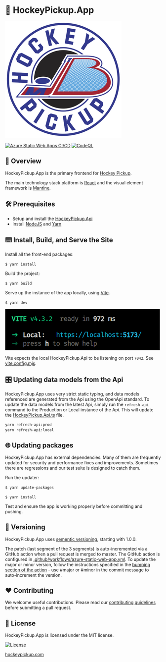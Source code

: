 # 🏒 HockeyPickup.App

[![Logo](public/static/JB_Puck_Logo.png)](https://hockeypickup.com)

[![Azure Static Web Apps CI/CD](https://github.com/HockeyPickup/HockeyPickup.App/actions/workflows/azure-static-web-app.yml/badge.svg)](https://github.com/HockeyPickup/HockeyPickup.App/actions/workflows/azure-static-web-app.yml)
[![CodeQL](https://github.com/HockeyPickup/HockeyPickup.App/actions/workflows/github-code-scanning/codeql/badge.svg)](https://github.com/HockeyPickup/HockeyPickup.App/actions/workflows/github-code-scanning/codeql)

## 🌈 Overview

HockeyPickup.App is the primary frontend for [Hockey Pickup](https://hockeypickup.com).

The main technology stack platform is [React](https://react.dev) and the visual element framework is [Mantine](https://mantine.dev).

## 🛠 Prerequisites

* Setup and install the [HockeyPickup.Api](https://github.com/HockeyPickup/HockeyPickup.Api)
* Install [NodeJS](https://nodejs.org/) and [Yarn](https://yarnpkg.com/getting-started/install)

## ⌨️ Install, Build, and Serve the Site

Install all the front-end packages:

`$ yarn install`

Build the project:

`$ yarn build`

Serve up the instance of the app locally, using [Vite](https://vitejs.dev/).

`$ yarn dev`

![Vite Output](public/static/vite-output.png)

Vite expects the local HockeyPickup.Api to be listening on port `7042`. See [vite.config.mjs](vite.config.mjs).

## 🎛️ Updating data models from the Api

HockeyPickup.App uses very strict static typing, and data models referenced are generated from the Api using the OpenApi standard. To update the data models from the latest Api, simply run the `refresh-api` command to the Production or Local instance of the Api. This will update the [HockeyPickup.Api.ts](src/HockeyPickup.Api.ts) file.

```bash
yarn refresh-api:prod
yarn refresh-api:local
```

## 🌐 Updating packages

HockeyPickup.App has external dependencies. Many of them are frequently updated for security and performance fixes and improvements. Sometimes there are regressions and our test suite is designed to catch them.

Run the updater:

`$ yarn update-packages`

`$ yarn install`

Test and ensure the app is working properly before committing and pushing.

## 🎁 Versioning

HockeyPickup.App uses [sementic versioning](https://semver.org/), starting with 1.0.0.

The patch (last segment of the 3 segments) is auto-incremented via a GitHub action when a pull request is merged to master. The GitHub action is configured in [.github/workflows/azure-static-web-app.yml](.github/workflows/azure-static-web-app.yml). To update the major or minor version, follow the instructions specified in the [bumping section of the action](https://github.com/anothrNick/github-tag-action#bumping) - use #major or #minor in the commit message to auto-increment the version.

## ❤️ Contributing

We welcome useful contributions. Please read our [contributing guidelines](CONTRIBUTING.md) before submitting a pull request.

## 📜 License

HockeyPickup.App is licensed under the MIT license.

[![License](https://img.shields.io/github/license/HockeyPickup/HockeyPickup.App)]((https://github.com/HockeyPickup/HockeyPickup.App/master/LICENSE))

[hockeypickup.com](https://hockeypickup.com)
<!---
Icons used from: https://emojipedia.org/
--->